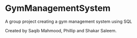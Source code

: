 # GymManagementSystem
A group project creating a gym management system using SQL

Created by Saqib Mahmood, Phillip and Shakar Saleem.
